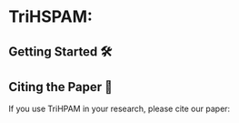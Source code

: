 # TriHSPAM: 

## Getting Started 🛠️



## Citing the Paper 📑

If you use TriHPAM in your research, please cite our paper:

